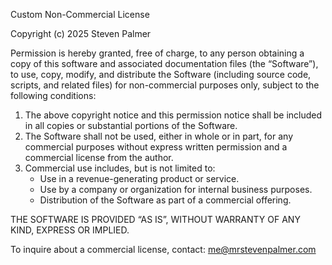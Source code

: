 Custom Non-Commercial License

Copyright (c) 2025 Steven Palmer

Permission is hereby granted, free of charge, to any person obtaining a copy of this software and associated documentation files (the “Software”), to use, copy, modify, and distribute the Software (including source code, scripts, and related files) for non-commercial purposes only, subject to the following conditions:

1. The above copyright notice and this permission notice shall be included in all copies or substantial portions of the Software.
2. The Software shall not be used, either in whole or in part, for any commercial purposes without express written permission and a commercial license from the author.
3. Commercial use includes, but is not limited to:
   - Use in a revenue-generating product or service.
   - Use by a company or organization for internal business purposes.
   - Distribution of the Software as part of a commercial offering.

THE SOFTWARE IS PROVIDED “AS IS”, WITHOUT WARRANTY OF ANY KIND, EXPRESS OR IMPLIED.

To inquire about a commercial license, contact: me@mrstevenpalmer.com